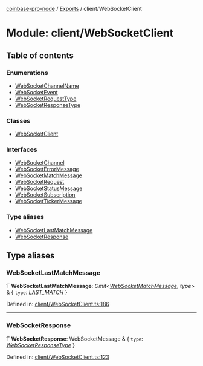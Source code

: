 [coinbase-pro-node](../README.md) / [Exports](../modules.md) / client/WebSocketClient

# Module: client/WebSocketClient

## Table of contents

### Enumerations

- [WebSocketChannelName](../enums/client/websocketclient.websocketchannelname.md)
- [WebSocketEvent](../enums/client/websocketclient.websocketevent.md)
- [WebSocketRequestType](../enums/client/websocketclient.websocketrequesttype.md)
- [WebSocketResponseType](../enums/client/websocketclient.websocketresponsetype.md)

### Classes

- [WebSocketClient](../classes/client/websocketclient.websocketclient.md)

### Interfaces

- [WebSocketChannel](../interfaces/client/websocketclient.websocketchannel.md)
- [WebSocketErrorMessage](../interfaces/client/websocketclient.websocketerrormessage.md)
- [WebSocketMatchMessage](../interfaces/client/websocketclient.websocketmatchmessage.md)
- [WebSocketRequest](../interfaces/client/websocketclient.websocketrequest.md)
- [WebSocketStatusMessage](../interfaces/client/websocketclient.websocketstatusmessage.md)
- [WebSocketSubscription](../interfaces/client/websocketclient.websocketsubscription.md)
- [WebSocketTickerMessage](../interfaces/client/websocketclient.websockettickermessage.md)

### Type aliases

- [WebSocketLastMatchMessage](client_websocketclient.md#websocketlastmatchmessage)
- [WebSocketResponse](client_websocketclient.md#websocketresponse)

## Type aliases

### WebSocketLastMatchMessage

Ƭ **WebSocketLastMatchMessage**: _Omit_<[_WebSocketMatchMessage_](../interfaces/client/websocketclient.websocketmatchmessage.md), _type_\> & { `type`: [_LAST_MATCH_](../enums/client/websocketclient.websocketresponsetype.md#last_match) }

Defined in: [client/WebSocketClient.ts:186](https://github.com/bennycode/coinbase-pro-node/blob/3350621/src/client/WebSocketClient.ts#L186)

---

### WebSocketResponse

Ƭ **WebSocketResponse**: WebSocketMessage & { `type`: [_WebSocketResponseType_](../enums/client/websocketclient.websocketresponsetype.md) }

Defined in: [client/WebSocketClient.ts:123](https://github.com/bennycode/coinbase-pro-node/blob/3350621/src/client/WebSocketClient.ts#L123)
